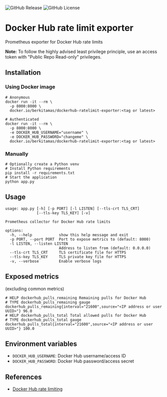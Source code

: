 ![GitHub Release](https://img.shields.io/github/v/release/berkitamas/dockerhub-ratelimit-exporter) ![GitHub License](https://img.shields.io/github/license/berkitamas/dockerhub-ratelimit-exporter)


Docker Hub rate limit exporter
==============================

Prometheus exporter for Docker Hub rate limits

**Note:** To follow the highly advised least privilege principle, use an access token with "Public Repo Read-only" privileges.

Installation
------------
### Using Docker image
```
# Anonymous
docker run -it --rm \
  -p 8000:8000 \
  docker.io/berkitamas/dockerhub-ratelimit-exporter:<tag or latest>

# Authenticated
docker run -it --rm \
  -p 8000:8000 \
  -e DOCKER_HUB_USERNAME="username" \
  -e DOCKER_HUB_PASSWORD="changeme" \
  docker.io/berkitamas/dockerhub-ratelimit-exporter:<tag or latest>
```
### Manually
```
# Optionally create a Python venv
# Install Python requirements
pip install -r requirements.txt
# Start the application
python app.py
```

Usage
-----
```
usage: app.py [-h] [-p PORT] [-l LISTEN] [--tls-crt TLS_CRT]
              [--tls-key TLS_KEY] [-v]

Prometheus collector for Docker Hub rate limits

options:
  -h, --help            show this help message and exit
  -p PORT, --port PORT  Port to expose metrics to (default: 8000)
  -l LISTEN, --listen LISTEN
                        Address to listen from (default: 0.0.0.0)
  --tls-crt TLS_CRT     TLS certificate file for HTTPS
  --tls-key TLS_KEY     TLS private key file for HTTPS
  -v, --verbose         Enable verbose logs
```

Exposed metrics
---------------
(excluding common metrics)
```
# HELP dockerhub_pulls_remaining Remaining pulls for Docker Hub
# TYPE dockerhub_pulls_remaining gauge
dockerhub_pulls_remaining{interval="21600",source="<IP address or user UUID>"} 96.0
# HELP dockerhub_pulls_total Total allowed pulls for Docker Hub
# TYPE dockerhub_pulls_total gauge
dockerhub_pulls_total{interval="21600",source="<IP address or user UUID>"} 100.0
```

Environment variables
---------
* `DOCKER_HUB_USERNAME`: Docker Hub username/access ID
* `DOCKER_HUB_PASSWORD`: Docker Hub password/access secret

References
----------
* [Docker Hub rate limiting](https://docs.docker.com/docker-hub/download-rate-limit/)
